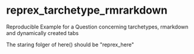 # reprex_tarchetype_rmrarkdown
Reproducible Example for a Question concerning tarchetypes, rmarkdown and dynamically created tabs

The staring folger of here() should be "reprex_here"
